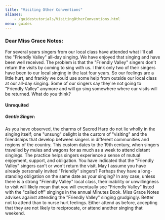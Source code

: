 ```yaml
---
title: "Visiting Other Conventions"
aliases:
    - /guidestutorials/VisitingOtherConventions.html
menu: guides
---
```


### Dear Miss Grace Notes:
 For several years singers from our local class have attended what I'll call the "Friendly Valley" all-day singing. We have enjoyed that singing and have been well received. The problem is that the "Friendly Valley" singers don't return the visits by coming to sing with us. I think only two of their singers have been to our local singing in the last four years. So our feelings are a little hurt, and frankly we could use some help from outside our local class at our all-day singing. Some of our singers say they're not going to "Friendly Valley" anymore and will go sing somewhere where our visits will be returned. What do you think?
#### Unrequited

##### Gentle Singer: 
As you have observed, the charms of Sacred Harp do not lie wholly in the singing itself; one "unsung" delight is the custom of "visiting" and the friendships that develop between singers in different communities and regions of the country. This custom dates to the 19th century, when singers travelled by mules and wagons for as much as a week to attend distant singings. The practice helps singers experience a sense of mutual enjoyment, support, and obligation.
   You have indicated that the "Friendly Valley" singers can't or won't return the visit. May I assume you have already personally invited "Friendly" singers? Perhaps they have a long-standing obligation on the same date as your singing? In any case, unless there is a strong "Friendly Valley" local class, their inability or unwillingness to visit will likely mean that you will eventually see "Friendly Valley" listed with the "called off" singings in the annual Minutes Book. Miss Grace Notes advises against attending the "Friendly Valley" singing grudgingly. Better not to attend than to nurse hurt feelings. Either attend as before, accepting that they are not likely to reciprocate, or attend another singing that weekend.